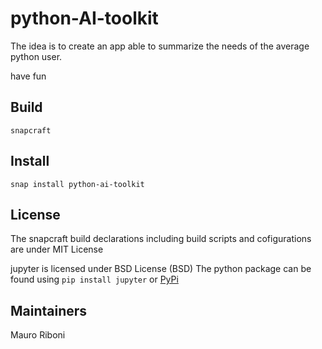 # python-AI-toolkit

The idea is to create an app able to summarize the needs of the average python 
user.

have fun

## Build
```snapcraft```

## Install
```snap install python-ai-toolkit```

## License
The snapcraft build declarations including build scripts and cofigurations are under MIT License

jupyter is licensed under BSD License (BSD)
The python package can be found using ```pip install jupyter``` or
[PyPi](https://pypi.org/project/jupyter/)

## Maintainers

Mauro Riboni
